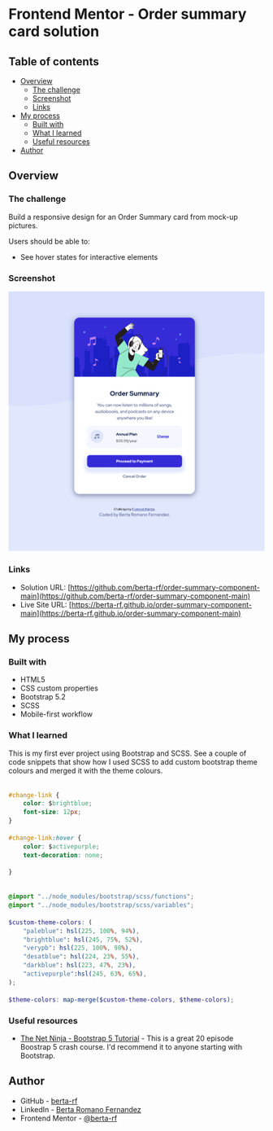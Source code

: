 # Frontend Mentor - Order summary card solution

## Table of contents

- [Overview](#overview)
  - [The challenge](#the-challenge)
  - [Screenshot](#screenshot)
  - [Links](#links)
- [My process](#my-process)
  - [Built with](#built-with)
  - [What I learned](#what-i-learned)
  - [Useful resources](#useful-resources)
- [Author](#author)


## Overview

### The challenge

Build a responsive design for an Order Summary card from mock-up pictures.

Users should be able to:

- See hover states for interactive elements

### Screenshot

<img src="./images/screenshot.jpg.png" alt="desktop design screenshot" width="600"/>

### Links

- Solution URL: [https://github.com/berta-rf/order-summary-component-main](https://github.com/berta-rf/order-summary-component-main)
- Live Site URL: [https://berta-rf.github.io/order-summary-component-main](https://berta-rf.github.io/order-summary-component-main)

## My process

### Built with

- HTML5
- CSS custom properties
- Bootstrap 5.2
- SCSS
- Mobile-first workflow

### What I learned

This is my first ever project using Bootstrap and SCSS. See a couple of code snippets that show how I used SCSS to add custom bootstrap theme colours and merged it with the theme colours.

```css

#change-link {
    color: $brightblue;
    font-size: 12px;
}

#change-link:hover {
    color: $activepurple;
    text-decoration: none;

}
```
```scss

@import "../node_modules/bootstrap/scss/functions";
@import "../node_modules/bootstrap/scss/variables";

$custom-theme-colors: (
    "paleblue": hsl(225, 100%, 94%),
    "brightblue": hsl(245, 75%, 52%),
    "verypb": hsl(225, 100%, 98%),
    "desatblue": hsl(224, 23%, 55%),
    "darkblue": hsl(223, 47%, 23%),
    "activepurple":hsl(245, 63%, 65%),
);

$theme-colors: map-merge($custom-theme-colors, $theme-colors);
```

### Useful resources

- [The Net Ninja - Bootstrap 5 Tutorial](https://www.youtube.com/watch?v=O_9u1P5YjVc&list=PL4cUxeGkcC9joIM91nLzd_qaH_AimmdAR) - This is a great 20 episode Boostrap 5 crash course. I'd recommend it to anyone starting with Bootstrap.


## Author

- GitHub - [berta-rf](https://github.com/berta-rf)
- LinkedIn - [Berta Romano Fernandez](https://www.linkedin.com/in/berta-romano-fernandez-85a51117a/)
- Frontend Mentor - [@berta-rf](https://www.frontendmentor.io/profile/)


